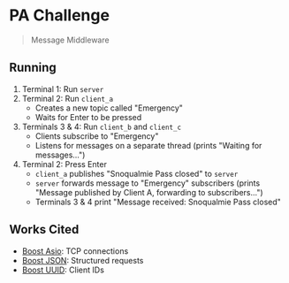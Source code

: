 # PA Challenge

> Message Middleware

## Running

1. Terminal 1: Run `server`
2. Terminal 2: Run `client_a`
    - Creates a new topic called "Emergency"
    - Waits for Enter to be pressed
3. Terminals 3 & 4: Run `client_b` and `client_c`
    - Clients subscribe to "Emergency"
    - Listens for messages on a separate thread (prints "Waiting for messages...")
4. Terminal 2: Press Enter
    - `client_a` publishes "Snoqualmie Pass closed" to `server`
    - `server` forwards message to "Emergency" subscribers (prints "Message published by Client A, forwarding to subscribers...")
    - Terminals 3 & 4 print "Message received: Snoqualmie Pass closed"

## Works Cited

- [Boost Asio](https://boost.org/doc/libs/1_87_0/doc/html/boost_asio/tutorial.html): TCP connections
- [Boost JSON](https://boost.org/doc/libs/1_87_0/libs/json/doc/html/index.html): Structured requests
- [Boost UUID](https://boost.org/doc/libs/1_87_0/libs/uuid/doc/html/uuid.html): Client IDs
